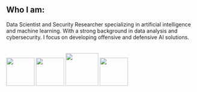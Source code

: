 ## Who I am:
Data Scientist and Security Researcher specializing in artificial intelligence and machine learning. With a strong background in data analysis and cybersecurity. I focus on developing offensive and defensive AI solutions.
<br>
<br>
<br>
<img src="https://github.com/user-attachments/assets/e11f8d82-e55a-442c-aa9c-1c2feb894a0d" width="75" height="75" />
<img src="https://github.com/user-attachments/assets/95f603dc-a13c-4f5c-8d88-82e84945e3d1" width="75" height="75" />
<img src="https://github.com/user-attachments/assets/8dadd17f-450a-40d4-962e-b7a1711a2d02" width="87" height="87" />
<img src="https://github.com/user-attachments/assets/f46a5df3-e7e0-4de5-8ec1-efd409e7a9a0" width="75" height="75" />
